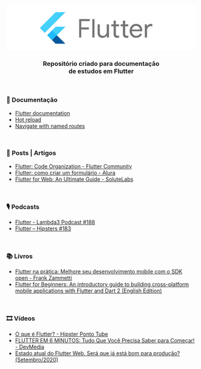 <div align="center">
 
 ![Flutter Logo](Docs/images/flutter-logo.jpg)
 ### Repositório criado para documentação <br> de estudos em Flutter
  
</div>

<br>

### 📖 Documentação
 
+ [Flutter documentation](https://flutter.dev/docs)
+ [Hot reload](https://flutter.dev/docs/development/tools/hot-reload)
+ [Navigate with named routes](https://flutter.dev/docs/cookbook/navigation/named-routes)


<br> 

### 📰 Posts | Artigos

+ [Flutter: Code Organization - Flutter Community](https://medium.com/flutter-community/flutter-code-organization-de3a4c219149)
+ [Flutter: como criar um formulário - Alura](https://www.alura.com.br/artigos/criando-formulario-com-flutter)
+ [Flutter for Web: An Ultimate Guide - SoluteLabs](https://www.solutelabs.com/blog/flutter-for-web-an-ultimate-guide)


<br>

  
### 🎙️ Podcasts

+ [Flutter - Lambda3 Podcast #188](https://www.lambda3.com.br/2020/03/lambda3-podcast-188-flutter/)
+ [Flutter – Hipsters #183](https://hipsters.tech/flutter-hipsters-183/)

<br>

### 📚 Livros
 
+ [Flutter na prática: Melhore seu desenvolvimento mobile com o SDK open - Frank Zammetti](https://www.amazon.com.br/Flutter-pr%C3%A1tica-Melhore-desenvolvimento-recente-ebook/dp/B083VXLSQG)
+ [Flutter for Beginners: An introductory guide to building cross-platform mobile applications with Flutter and Dart 2 (English Edition)](https://www.amazon.com.br/Flutter-Beginners-introductory-cross-platform-applications-ebook/dp/B07X1YRFHX/ref=sr_1_12?dchild=1&keywords=flutter&qid=1606164585&s=books&sr=1-12)



<br> 


### 🎞️ Vídeos

+ [O que é Flutter? - Hipster Ponto Tube](https://www.youtube.com/watch?v=So5C-XSfGW0&ab_channel=AluraCursosOnline)
+ [FLUTTER EM 6 MINUTOS: Tudo Que Você Precisa Saber para Começar! - DevMedia](https://www.youtube.com/watch?v=jbAh5R8CH_o&ab_channel=DevMedia)
+ [Estado atual do Flutter Web. Será que já está bom para produção? (Setembro/2020)](https://www.youtube.com/watch?v=Gv8u1zVNshU&ab_channel=Flutterando)





